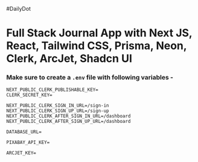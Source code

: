 #DailyDot

# Full Stack Journal App with Next JS, React, Tailwind CSS, Prisma, Neon, Clerk, ArcJet, Shadcn UI 


### Make sure to create a `.env` file with following variables -

```
NEXT_PUBLIC_CLERK_PUBLISHABLE_KEY=
CLERK_SECRET_KEY=

NEXT_PUBLIC_CLERK_SIGN_IN_URL=/sign-in
NEXT_PUBLIC_CLERK_SIGN_UP_URL=/sign-up
NEXT_PUBLIC_CLERK_AFTER_SIGN_IN_URL=/dashboard
NEXT_PUBLIC_CLERK_AFTER_SIGN_UP_URL=/dashboard

DATABASE_URL=

PIXABAY_API_KEY=

ARCJET_KEY=
```